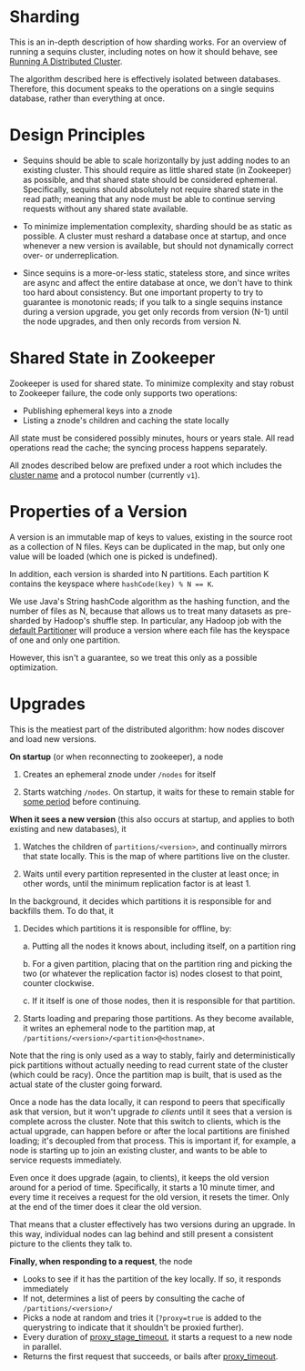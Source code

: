 # Sharding

This is an in-depth description of how sharding works. For an overview of
running a sequins cluster, including notes on how it should behave, see [Running
A Distributed Cluster](../1-4-running-a-distributed-cluster/README.md).

The algorithm described here is effectively isolated between databases.
Therefore, this document speaks to the operations on a single sequins database,
rather than everything at once.

# Design Principles

 - Sequins should be able to scale horizontally by just adding nodes to an
   existing cluster. This should require as little shared state (in Zookeeper)
   as possible, and that shared state should be considered ephemeral.
   Specifically, sequins should absolutely not require shared state in the read
   path; meaning that any node must be able to continue serving requests without
   any shared state available.

 - To minimize implementation complexity, sharding should be as static as
   possible. A cluster must reshard a database once at startup, and once
   whenever a new version is available, but should not dynamically correct over-
   or underreplication.

 - Since sequins is a more-or-less static, stateless store, and since writes are
   async and affect the entire database at once, we don't have to think too hard
   about consistency. But one important property to try to guarantee is
   monotonic reads; if you talk to a single sequins instance during a version
   upgrade, you get only records from version (N-1) until the node upgrades, and
   then only records from version N.

# Shared State in Zookeeper

Zookeeper is used for shared state. To minimize complexity and stay robust to
Zookeeper failure, the code only supports two operations:

 - Publishing ephemeral keys into a znode
 - Listing a znode's children and caching the state locally

All state must be considered possibly minutes, hours or years stale. All read
operations read the cache; the syncing process happens separately.

All znodes described below are prefixed under a root which includes the [cluster
name](../x-1-configuration-reference#clustername) and a protocol number
(currently `v1`).

# Properties of a Version

A version is an immutable map of keys to values, existing in the source root as
a collection of N files. Keys can be duplicated in the map, but only one value
will be loaded (which one is picked is undefined).

In addition, each version is sharded into N partitions. Each partition K
contains the keyspace where `hashCode(key) % N == K`.

We use Java's String hashCode algorithm as the hashing function, and the number of
files as N, because that allows us to treat many datasets as pre-sharded by
Hadoop's shuffle step. In particular, any Hadoop job with the [default
Partitioner][partitioner] will produce a version where each file has the
keyspace of one and only one partition.

However, this isn't a guarantee, so we treat this only as a possible
optimization.

[partitioner]: https://hadoop.apache.org/docs/current/api/org/apache/hadoop/mapreduce/lib/partition/HashPartitioner.html

# Upgrades

This is the meatiest part of the distributed algorithm: how nodes discover and
load new versions.

**On startup** (or when reconnecting to zookeeper), a node

 1. Creates an ephemeral znode under `/nodes` for itself

 2. Starts watching `/nodes`. On startup, it waits for these to remain stable
    for [some period](../x-1-configuration-reference#timetoconverge) before
    continuing.

**When it sees a new version** (this also occurs at startup, and applies to both
existing and new databases), it

 1. Watches the children of `partitions/<version>`, and continually mirrors that
    state locally. This is the map of where partitions live on the cluster.

 2. Waits until every partition represented in the cluster at least once; in
    other words, until the minimum replication factor is at least
    1.

In the background, it decides which partitions it is responsible for and
backfills them. To do that, it

 1. Decides which partitions it is responsible for offline, by:

    a. Putting all the nodes it knows about, including itself, on a partition
       ring

    b. For a given partition, placing that on the partition ring and picking the
       two (or whatever the replication factor is) nodes closest to that point,
       counter clockwise.

    c. If it itself is one of those nodes, then it is responsible for that partition.

 2. Starts loading and preparing those partitions. As they become available, it
    writes an ephemeral node to the partition map, at
    `/partitions/<version>/<partition>@<hostname>`.

Note that the ring is only used as a way to stably, fairly and deterministically
pick partitions without actually needing to read  current state of the cluster
(which could be racy). Once the partition map is built, that is used as the
actual state of the cluster going forward.

Once a node has the data locally, it can respond to peers that specifically ask
that version, but it won't upgrade _to clients_ until it sees that a version is
complete across the cluster. Note that this switch to clients, which is the
actual upgrade, can happen before or after the local partitions are finished
loading; it's decoupled from that process. This is important if, for example, a
node is starting up to join an existing cluster, and wants to be able to service
requests immediately.

Even once it does upgrade (again, to clients), it keeps the old version around
for a period of time. Specifically, it starts a 10 minute timer, and every time
it receives a request for the old version, it resets the timer. Only at the end
of the timer does it clear the old version.

That means that a cluster effectively has two versions during an upgrade. In
this way, individual nodes can lag behind and still present a consistent picture
to the clients they talk to.

**Finally, when responding to a request**, the node

 - Looks to see if it has the partition of the key locally. If so, it responds immediately
 - If not, determines a list of peers by consulting the cache of
   `/partitions/<version>/`
 - Picks a node at random and tries it (`?proxy=true` is added to the
   querystring to indicate that it shouldn't be proxied further).
 - Every duration of
   [proxy_stage_timeout](../x-1-configuration-reference#proxystagetimeout), it
   starts a request to a new node in parallel.
 - Returns the first request that succeeds, or bails after
   [proxy_timeout](../x-1-configuration-reference#proxy_timeout).
